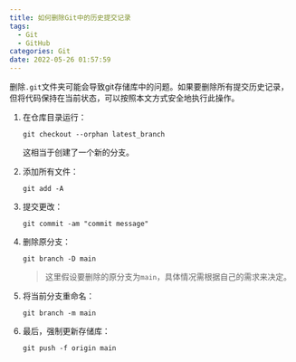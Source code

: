 ```yaml
---
title: 如何删除Git中的历史提交记录
tags:
  - Git
  - GitHub
categories: Git
date: 2022-05-26 01:57:59
---
```



删除`.git`文件夹可能会导致git存储库中的问题。如果要删除所有提交历史记录，但将代码保持在当前状态，可以按照本文方式安全地执行此操作。

<!--more-->

1. 在仓库目录运行：
    ```git
    git checkout --orphan latest_branch
    ```

    这相当于创建了一个新的分支。
    
2. 添加所有文件：

    ```git
    git add -A
    ```

3. 提交更改：

    ```git
    git commit -am "commit message"
    ```

4. 删除原分支：

    ```git
    git branch -D main
    ```

    > 这里假设要删除的原分支为`main`，具体情况需根据自己的需求来决定。

5. 将当前分支重命名：

    ```git
    git branch -m main
    ```

6. 最后，强制更新存储库：

    ```git
    git push -f origin main
    ```

    
